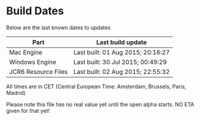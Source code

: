 # Build Dates

Below are the last known dates to updates

Part | Last build update
-----|-----
Mac Engine | Last built: 01 Aug 2015; 20:16:27
Windows Engine | Last built: 30 Jul 2015; 00:49:29
JCR6 Resource Files | Last built: 02 Aug 2015; 22:55:32
All times are in CET (Central European Time: Amsterdam, Brussels, Paris, Madrid)


Please note this file has no real value yet until the open alpha starts. NO ETA given for that yet!
